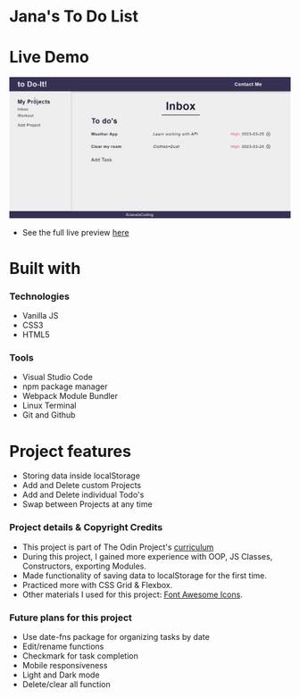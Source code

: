 <h1> Jana's To Do List </h1>

# Live Demo 
![](https://github.com/janaiscoding/todo-list/blob/main/assets/TodoApp-Preview.gif)
- See the full live preview [here](https://janaiscoding.github.io/todo-list/)

<h1> Built with </h1>

<h3> Technologies </h3>

- Vanilla JS
- CSS3
- HTML5

<h3> Tools </h3>

- Visual Studio Code 
- npm package manager
- Webpack Module Bundler
- Linux Terminal
- Git and Github

<h1>Project features</h1>

- Storing data inside localStorage
- Add and Delete custom Projects 
- Add and Delete individual Todo's
- Swap between Projects at any time

<h3> Project details & Copyright Credits </h3>

- This project is part of The Odin Project's [curriculum](https://www.theodinproject.com/lessons/node-path-javascript-todo-list) 
- During this project, I gained more experience with OOP, JS Classes, Constructors, exporting Modules.
- Made functionality of saving data to localStorage for the first time.
- Practiced more with CSS Grid & Flexbox. 
- Other materials I used for this project: [Font Awesome Icons](https://fontawesome.com/).

<h3> Future plans for this project </h3>

- Use date-fns package for organizing tasks by date
- Edit/rename functions
- Checkmark for task completion
- Mobile responsiveness
- Light and Dark mode
- Delete/clear all function

